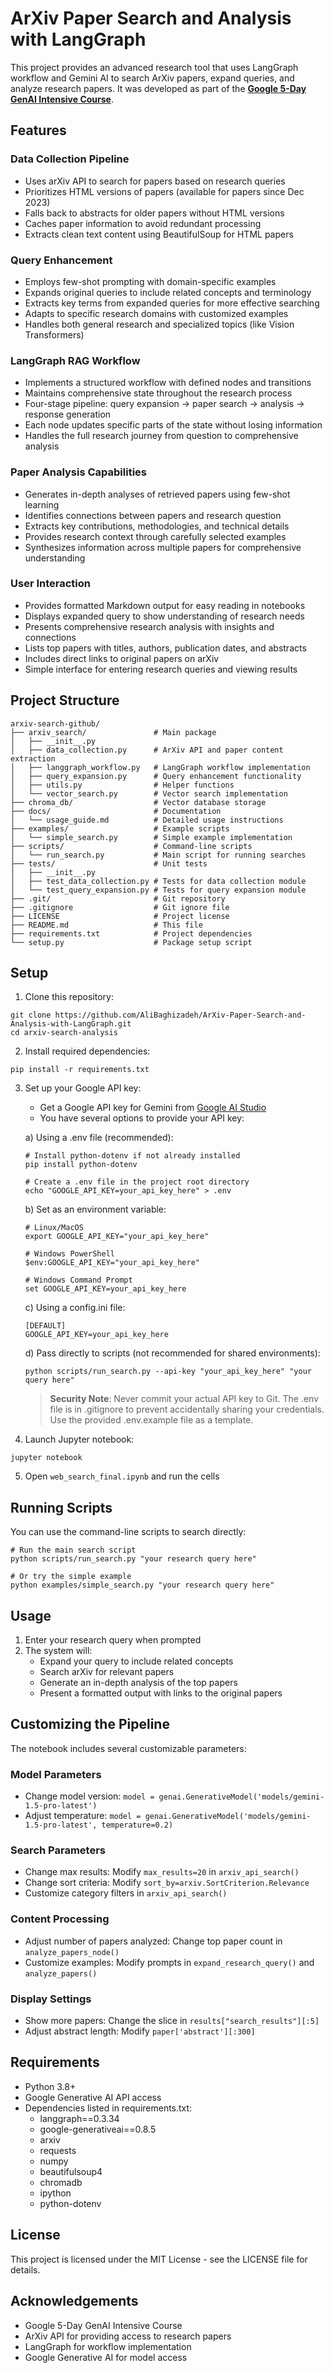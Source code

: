 # ArXiv Paper Search and Analysis with LangGraph

This project provides an advanced research tool that uses LangGraph workflow and Gemini AI to search ArXiv papers, expand queries, and analyze research papers. It was developed as part of the **[Google 5-Day GenAI Intensive Course](https://rsvp.withgoogle.com/events/google-generative-ai-intensive_2025q1)**.

## Features

### Data Collection Pipeline
- Uses arXiv API to search for papers based on research queries
- Prioritizes HTML versions of papers (available for papers since Dec 2023)
- Falls back to abstracts for older papers without HTML versions
- Caches paper information to avoid redundant processing
- Extracts clean text content using BeautifulSoup for HTML papers

### Query Enhancement
- Employs few-shot prompting with domain-specific examples
- Expands original queries to include related concepts and terminology
- Extracts key terms from expanded queries for more effective searching
- Adapts to specific research domains with customized examples
- Handles both general research and specialized topics (like Vision Transformers)

### LangGraph RAG Workflow
- Implements a structured workflow with defined nodes and transitions
- Maintains comprehensive state throughout the research process
- Four-stage pipeline: query expansion → paper search → analysis → response generation
- Each node updates specific parts of the state without losing information
- Handles the full research journey from question to comprehensive analysis

### Paper Analysis Capabilities
- Generates in-depth analyses of retrieved papers using few-shot learning
- Identifies connections between papers and research question
- Extracts key contributions, methodologies, and technical details
- Provides research context through carefully selected examples
- Synthesizes information across multiple papers for comprehensive understanding

### User Interaction
- Provides formatted Markdown output for easy reading in notebooks
- Displays expanded query to show understanding of research needs
- Presents comprehensive research analysis with insights and connections
- Lists top papers with titles, authors, publication dates, and abstracts
- Includes direct links to original papers on arXiv
- Simple interface for entering research queries and viewing results

## Project Structure

```
arxiv-search-github/
├── arxiv_search/               # Main package
│   ├── __init__.py
│   ├── data_collection.py      # ArXiv API and paper content extraction
│   ├── langgraph_workflow.py   # LangGraph workflow implementation
│   ├── query_expansion.py      # Query enhancement functionality
│   ├── utils.py                # Helper functions
│   └── vector_search.py        # Vector search implementation
├── chroma_db/                  # Vector database storage
├── docs/                       # Documentation
│   └── usage_guide.md          # Detailed usage instructions
├── examples/                   # Example scripts
│   └── simple_search.py        # Simple example implementation
├── scripts/                    # Command-line scripts
│   └── run_search.py           # Main script for running searches
├── tests/                      # Unit tests
│   ├── __init__.py
│   ├── test_data_collection.py # Tests for data collection module
│   └── test_query_expansion.py # Tests for query expansion module
├── .git/                       # Git repository
├── .gitignore                  # Git ignore file
├── LICENSE                     # Project license
├── README.md                   # This file
├── requirements.txt            # Project dependencies
└── setup.py                    # Package setup script
```

## Setup

1. Clone this repository:
```
git clone https://github.com/AliBaghizadeh/ArXiv-Paper-Search-and-Analysis-with-LangGraph.git
cd arxiv-search-analysis
```

2. Install required dependencies:
```
pip install -r requirements.txt
```

3. Set up your Google API key:
   - Get a Google API key for Gemini from [Google AI Studio](https://ai.google.dev/)
   - You have several options to provide your API key:
   
   a) Using a .env file (recommended):
   ```
   # Install python-dotenv if not already installed
   pip install python-dotenv
   
   # Create a .env file in the project root directory
   echo "GOOGLE_API_KEY=your_api_key_here" > .env
   ```
   
   b) Set as an environment variable:
   ```
   # Linux/MacOS
   export GOOGLE_API_KEY="your_api_key_here"
   
   # Windows PowerShell
   $env:GOOGLE_API_KEY="your_api_key_here"
   
   # Windows Command Prompt
   set GOOGLE_API_KEY=your_api_key_here
   ```
   
   c) Using a config.ini file:
   ```
   [DEFAULT]
   GOOGLE_API_KEY=your_api_key_here
   ```
   
   d) Pass directly to scripts (not recommended for shared environments):
   ```
   python scripts/run_search.py --api-key "your_api_key_here" "your query here"
   ```

   > **Security Note**: Never commit your actual API key to Git. The .env file is in .gitignore to prevent accidentally sharing your credentials. Use the provided .env.example file as a template.

4. Launch Jupyter notebook:
```
jupyter notebook
```

5. Open `web_search_final.ipynb` and run the cells

## Running Scripts

You can use the command-line scripts to search directly:

```
# Run the main search script
python scripts/run_search.py "your research query here"

# Or try the simple example
python examples/simple_search.py "your research query here"
```

## Usage

1. Enter your research query when prompted
2. The system will:
   - Expand your query to include related concepts
   - Search arXiv for relevant papers
   - Generate an in-depth analysis of the top papers
   - Present a formatted output with links to the original papers

## Customizing the Pipeline

The notebook includes several customizable parameters:

### Model Parameters
- Change model version: `model = genai.GenerativeModel('models/gemini-1.5-pro-latest')`
- Adjust temperature: `model = genai.GenerativeModel('models/gemini-1.5-pro-latest', temperature=0.2)`

### Search Parameters
- Change max results: Modify `max_results=20` in `arxiv_api_search()`
- Change sort criteria: Modify `sort_by=arxiv.SortCriterion.Relevance`
- Customize category filters in `arxiv_api_search()`

### Content Processing
- Adjust number of papers analyzed: Change top paper count in `analyze_papers_node()`
- Customize examples: Modify prompts in `expand_research_query()` and `analyze_papers()`

### Display Settings
- Show more papers: Change the slice in `results["search_results"][:5]`
- Adjust abstract length: Modify `paper['abstract'][:300]`

## Requirements

- Python 3.8+
- Google Generative AI API access
- Dependencies listed in requirements.txt:
  - langgraph==0.3.34
  - google-generativeai==0.8.5
  - arxiv
  - requests
  - numpy
  - beautifulsoup4
  - chromadb
  - ipython
  - python-dotenv

## License

This project is licensed under the MIT License - see the LICENSE file for details.

## Acknowledgements

- Google 5-Day GenAI Intensive Course
- ArXiv API for providing access to research papers
- LangGraph for workflow implementation
- Google Generative AI for model access
